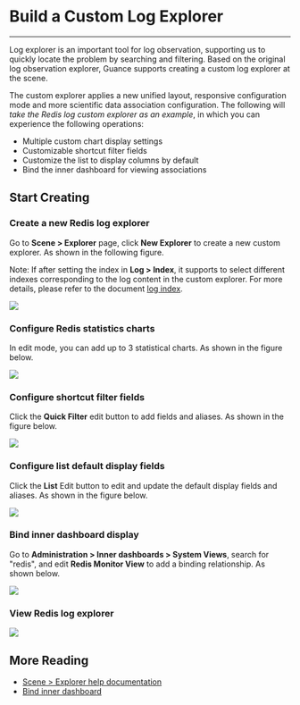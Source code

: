 # Build a Custom Log Explorer
---

Log explorer is an important tool for log observation, supporting us to quickly locate the problem by searching and filtering. Based on the original log observation explorer, Guance supports creating a custom log explorer at the scene.

The custom explorer applies a new unified layout, responsive configuration mode and more scientific data association configuration. The following will *take the Redis log custom explorer as an example*, in which you can experience the following operations:

- Multiple custom chart display settings
- Customizable shortcut filter fields
- Customize the list to display columns by default
- Bind the inner dashboard for viewing associations

## Start Creating

### Create a new Redis log explorer

Go to **Scene > Explorer** page, click **New Explorer** to create a new custom explorer. As shown in the following figure.

Note: If after setting the index in **Log > Index**, it supports to select different indexes corresponding to the log content in the custom explorer. For more details, please refer to the document [log index](../../logs/multi-index.md).

![](../img/1111.gif)

### Configure Redis statistics charts
In edit mode, you can add up to 3 statistical charts. As shown in the figure below.

![](../img/2222.gif)

### Configure shortcut filter fields
Click the **Quick Filter** edit button to add fields and aliases. As shown in the figure below.

![](../img/3333.gif)

### Configure list default display fields
Click the **List** Edit button to edit and update the default display fields and aliases. As shown in the figure below.

![](../img/4444.gif)

### Bind inner dashboard display
Go to **Administration > Inner dashboards > System Views**, search for "redis", and edit **Redis Monitor View** to add a binding relationship. As shown below.

![](../img/5555.gif)

### View Redis log explorer

![](../img/6666.gif)

## More Reading

- [Scene > Explorer help documentation](index.md)
- [Bind inner dashboard](../../scene/built-in-view/bind-view.md)

